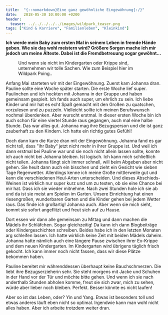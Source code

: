 ```yaml
---
title:  "{::nomarkdown}Eine ganz gewöhnliche Eingewöhnung{:/}"
date:   2018-05-30 10:00:00 +0200
header:
  teaser: ../../../../../images/wildpark_teaser.png
tags: ["Kind & Karriere", "Familienleben", "Kleinkind"]
---
```


**Ich werde mein Baby zum ersten Mal in seinem Leben in fremde Hände geben. Wie sie das wohl meistern wird? Größere Sorgen mache ich mir jedoch um meine Älteste. Dabei ist die Fremdbetreuung sogar gewöhnt…**

<figure>
  <img src="../../../../../images/wildpark.png" alt="">
  <figcaption>Und wenn sie nicht im Kindergarten oder Krippe sind, unternehmen wir tolle Sachen. Wie zum Beispiel hier im Wildpark Poing..</figcaption>
</figure>

Anfang Mai starteten wir mit der Eingewöhnung. Zuerst kam Johanna dran. Pauline sollte eine Woche später starten. Die erste Woche lief super. Paulinchen und ich hockten mit Johanna in der Gruppe und haben gemeinsam gespielt. Ich fands auch super, um ehrlich zu sein. Ich liebe Kinder und mir hat es echt Spaß gemacht mit den Großen zu quatschen, vorzulesen und zu puzzeln. Vielleicht sollte ich meinen Berufswunsch nochmal überdenken. Aber wurscht erstmal. In dieser ersten Woche bin ich auch schon für eine viertel Stunde raus gegangen, auch mal eine halbe Stunde. Das war alles gut. Johanna mag ihre Bezugsperson und die ist ganz zauberhaft zu den Kindern. Ich hatte ein richtig gutes Gefühl!

Doch dann kam die Kurze dran mit der Eingewöhnung. Johanna fand es gar nicht toll, dass "ihr Baby“ jetzt nicht mehr in ihrer Gruppe ist. Und weil ich dann erstmal bei Pauline war und sie noch nicht allein lassen sollte, konnte ich auch nicht bei Johanna bleiben. Ist logisch. Ich kann mich schließlich nicht teilen. Johanna fängt sich immer schnell, will beim Abgeben aber nicht gehen. Sie heult dann auch ein bisschen und zieht ein Gesicht wie sieben Tage Regenwetter. Allerdings kenne ich meine Große mittlerweile gut und kann die verschiedenen Heul-Arten unterscheiden. Und dieses Abschieds-Weinen ist wirklich nur super kurz und um zu testen, ob sie eine Chance bei mir hat. Dass ich sie wieder mitnehme. Nach zwei Stunden hole ich sie ab und da ist sie meist am Spielen im Garten. Unsere Einrichtung hat einen riesengroßen, wunderbaren Garten und die Kinder gehen bei jedem Wetter raus. Das finde ich großartig! Johanna auch. Aber wenn sie mich sieht, kommt sie sofort angeflitzt und freut sich auf zu Hause. 

Dort essen wir dann alle gemeinsam zu Mittag und dann machen die Mädels ihr Schläfchen. Sogar gleichzeitig! Da kann ich dann Blogbeiträge oder Kindergeschichten schreiben. Beides habe ich in den letzten Monaten arg schleifen lassen. Ich hatte wirklich keine Zeit mit beiden Mädels daheim. Johanna hatte nämlich auch eine längere Pause zwischen ihrer Ex-Krippe und dem neuen Kindergarten. Im Kindergarten wird übrigens täglich frisch gekocht. Ich kann immer noch nicht fassen, dass wir diese Plätze bekommen haben. 

Pauline bereitet mir währenddessen überhaupt keine Bauchschmerzen. Die liebt ihre Bezugserzieherin sehr. Sie steht morgens mit Jacke und Schuhen in der Hand vor der Tür und möchte bitte gehen. Und wenn ich sie nach anderthalb Stunden abholen komme, freut sie sich zwar, mich zu sehen, würde aber lieber noch bleiben. Perfekt. Besser könnte es nicht laufen!

Aber so ist das Leben, oder? Yin und Yang. Etwas ist besonders toll und etwas anderes läuft eben nicht so optimal. Irgendwie kann man wohl nicht alles haben. Aber ich arbeite trotzdem weiter dran.


































